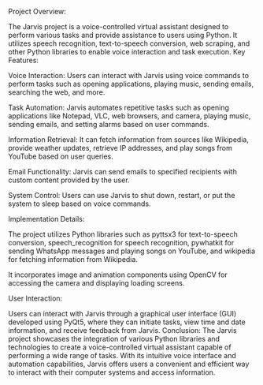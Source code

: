 Project Overview:

The Jarvis project is a voice-controlled virtual assistant designed to perform various tasks and provide assistance to users using Python.
It utilizes speech recognition, text-to-speech conversion, web scraping, and other Python libraries to enable voice interaction and task execution.
Key Features:

Voice Interaction: Users can interact with Jarvis using voice commands to perform tasks such as opening applications, playing music, sending emails, searching the web, and more.

Task Automation: Jarvis automates repetitive tasks such as opening applications like Notepad, VLC, web browsers, and camera, playing music, sending emails, and setting alarms based on user commands.

Information Retrieval: It can fetch information from sources like Wikipedia, provide weather updates, retrieve IP addresses, and play songs from YouTube based on user queries.

Email Functionality: Jarvis can send emails to specified recipients with custom content provided by the user.

System Control: Users can use Jarvis to shut down, restart, or put the system to sleep based on voice commands.

Implementation Details:

The project utilizes Python libraries such as pyttsx3 for text-to-speech conversion, speech_recognition for speech recognition, pywhatkit for sending WhatsApp messages and playing songs on YouTube, and wikipedia for fetching information from Wikipedia.

It incorporates image and animation components using OpenCV for accessing the camera and displaying loading screens.

User Interaction:

Users can interact with Jarvis through a graphical user interface (GUI) developed using PyQt5, where they can initiate tasks, view time and date information, and receive feedback from Jarvis.
Conclusion:
The Jarvis project showcases the integration of various Python libraries and technologies to create a voice-controlled virtual assistant capable of performing a wide range of tasks. With its intuitive voice interface and automation capabilities, Jarvis offers users a convenient and efficient way to interact with their computer systems and access information.
